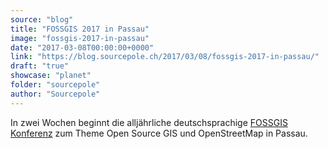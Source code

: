 ```yaml
---
source: "blog"
title: "FOSSGIS 2017 in Passau"
image: "fossgis-2017-in-passau"
date: "2017-03-08T00:00:00+0000"
link: "https://blog.sourcepole.ch/2017/03/08/fossgis-2017-in-passau/"
draft: "true"
showcase: "planet"
folder: "sourcepole"
author: "Sourcepole"
---
```


<p>In zwei Wochen beginnt die alljährliche deutschsprachige <a href="https://www.fossgis-konferenz.de/2017/">FOSSGIS  Konferenz</a> zum Theme Open Source GIS und OpenStreetMap in Passau.</p>
